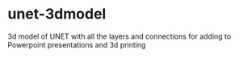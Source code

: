 # unet-3dmodel
3d model of UNET with all the layers and connections for adding to Powerpoint presentations and 3d printing
